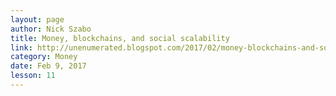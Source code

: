 ```yaml
---
layout: page
author: Nick Szabo
title: Money, blockchains, and social scalability
link: http://unenumerated.blogspot.com/2017/02/money-blockchains-and-social-scalability.html
category: Money
date: Feb 9, 2017
lesson: 11
---
```

